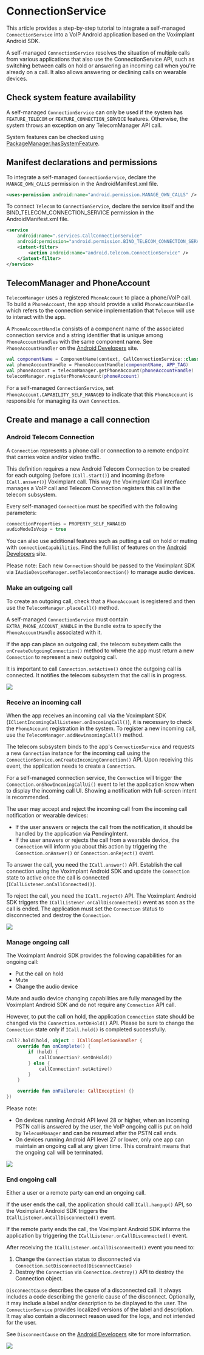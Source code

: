 # ConnectionService
This article provides a step-by-step tutorial to integrate a self-managed `ConnectionService` into a VoIP Android application based on the Voximplant Android SDK.

A self-managed `ConnectionService` resolves the situation of multiple calls from various applications that also use the ConnectionService API, such as switching between calls on hold or answering an incoming call when you're already on a call. It also allows answering or declining calls on wearable devices.

## Check system feature availability
A self-managed `ConnectionService` can only be used if the system has `FEATURE_TELECOM` or `FEATURE_CONNECTION_SERVICE` features. 
Otherwise, the system throws an exception on any TelecomManager API call. 

System features can be checked using [PackageManager.hasSystemFeature](https://developer.android.com/reference/android/content/pm/PackageManager#hasSystemFeature(java.lang.String)).

## Manifest declarations and permissions
To integrate a self-managed `ConnectionService`, declare the `MANAGE_OWN_CALLS` permission in the AndroidManifest.xml file.
```XML
<uses-permission android:name="android.permission.MANAGE_OWN_CALLS" />
```
To connect `Telecom` to `ConnectionService`, declare the service itself and the BIND_TELECOM_CONNECTION_SERVICE permission in the AndroidManifest.xml file.
```XML
<service
    android:name=".services.CallConnectionService"
    android:permission="android.permission.BIND_TELECOM_CONNECTION_SERVICE">
    <intent-filter>
        <action android:name="android.telecom.ConnectionService" />
    </intent-filter>
</service>
```

## TelecomManager and PhoneAccount
`TelecomManager` uses a registered `PhoneAccount` to place a phone/VoIP call. To build a `PhoneAccount`, the app should provide a valid `PhoneAccountHandle` which refers to the connection service implementation that `Telecom` will use to interact with the app.

A `PhoneAccountHandle` consists of a component name of the associated connection service and a string identifier that is unique among `PhoneAccountHandles` with the same component name. See `PhoneAccountHandler` on the [Android Developers](https://developer.android.com/reference/android/telecom/PhoneAccountHandle) site.

```Kotlin
val componentName = ComponentName(context, CallConnectionService::class.java)
val phoneAccountHandle = PhoneAccountHandle(componentName, APP_TAG)
val phoneAccount = telecomManager.getPhoneAccount(phoneAccountHandle)
telecomManager.registerPhoneAccount(phoneAccount)
```
For a self-managed `ConnectionService`, set `PhoneAccount.CAPABILITY_SELF_MANAGED` to indicate that this `PhoneAccount` is responsible for managing its own `Connection`.

## Create and manage a call connection

### Android Telecom Connection
A `Connection` represents a phone call or connection to a remote endpoint that carries voice and/or video traffic.

This definition requires a new Android Telecom Connection to be created for each outgoing (before `ICall.start()`) and incoming (before `ICall.answer()`) Voximplant call.
This way the Voximplant ICall interface manages a VoIP call and Telecom Connection registers this call in the telecom subsystem.

Every self-managed `Connection` must be specified with the following parameters:
```Kotlin
connectionProperties = PROPERTY_SELF_MANAGED
audioModeIsVoip = true
```

You can also use additional features such as putting a call on hold or muting with `connectionCapabilities`. Find the full list of features on the [Android Developers](https://developer.android.com/reference/android/telecom/Connection) site.

Please note:
Each new `Connection` should be passed to the Voximplant SDK via `IAudioDeviceManager.setTelecomConnection()` to manage audio devices.

### Make an outgoing call
To create an outgoing call, check that a `PhoneAccount` is registered and then use the `TelecomManager.placeCall()` method.

A self-managed `ConnectionService` must contain `EXTRA_PHONE_ACCOUNT_HANDLE` in the Bundle extra to specify the `PhoneAccountHandle` associated with it.

If the app can place an outgoing call, the telecom subsystem calls the `onCreateOutgoingConnection()` method to where the app must return a new `Connection` to represent a new outgoing call.

It is important to call `Connection.setActive()` once the outgoing call is connected. It notifies the telecom subsystem that the call is in progress.

<img src="../screenshots/schemes/connection_scheme_outgoing_call.png">

### Receive an incoming call
When the app receives an incoming call via the Voximplant SDK (`IClientIncomingCallListener.onIncomingCall()`), it is necessary to check the `PhoneAccount` registration in the system. To register a new incoming call, use the `TelecomManager.addNewinsomingCall()` method.

The telecom subsystem binds to the app's `ConnectionService` and requests a new `Connection` instance for the incoming call using the `ConnectionService.onCreateIncomingConnection()` API. Upon receiving this event, the application needs to create a `Connection`.

For a self-managed connection service, the `Connection` will trigger the `Connection.onShowIncomingCallUi()` event to let the application know when to display the incoming call UI. Showing a notification with full-screen intent is recommended.

The user may accept and reject the incoming call from the incoming call notification or wearable devices:
- If the user answers or rejects the call from the notification, it should be handled by the application via PendingIntent.
- If the user answers or rejects the call from a wearable device, the `Connection` will inform you about this action by triggering the `Connection.onAnswer()` or `Connection.onReject()` event.

To answer the call, you need the `ICall.answer()` API. Establish the call connection using the Voximplant Android SDK and update the `Connection` state to active once the call is connected (`ICallListener.onCallConnected()`).

To reject the call, you need the `ICall.reject()` API. The Voximplant Android SDK triggers the `ICallListener.onCallDisconnected()` event as soon as the call is ended. The application must set the `Connection` status to disconnected and destroy the `Connection`.

<img src="../screenshots/schemes/connection_scheme_incoming_call.png">

### Manage ongoing call
The Voximplant Android SDK provides the following capabilities for an ongoing call:
- Put the call on hold
- Mute
- Change the audio device

Mute and audio device changing capabilities are fully managed by the Voximplant Android SDK and do not require any `Connection` API call.

However, to put the call on hold, the application `Connection` state should be changed via the `Connection.setOnHold()` API. Please be sure to change the `Connection` state only if `ICall.hold()` is completed successfully. 

```Kotlin
call?.hold(hold, object : ICallCompletionHandler {
    override fun onComplete() {
        if (hold) {
            callConnection?.setOnHold()
        } else {
            callConnection?.setActive()
        }
    }

    override fun onFailure(e: CallException) {}
})
```

Please note:
- On devices running Android API level 28 or higher, when an incoming PSTN call is answered by the user, the VoIP ongoing call is put on hold by `TelecomManager` and can be resumed after the PSTN call ends.
- On devices running Android API level 27 or lower, only one app can maintain an ongoing call at any given time. This constraint means that the ongoing call will be terminated.

<img src="../screenshots/schemes/connection_scheme_ongoing_call.png">

### End ongoing call
Either a user or a remote party can end an ongoing call. 

If the user ends the call, the application should call `ICall.hangup()` API, so the Voximplant Android SDK triggers the `ICallListener.onCallDisconnected()` event. 

If the remote party ends the call, the Voximplant Android SDK informs the application by triggering the `ICallListener.onCallDisconnected()` event.

After receiving the `ICallListener.onCallDisconnected()` event you need to:
1. Change the `Connection` status to disconnected via `Connection.setDisconnected(DisconnectCause)`
2. Destroy the `Connection` via `Connection.destroy()` API to destroy the Connection object.

`DisconnectCause` describes the cause of a disconnected call. It always includes a code describing the generic cause of the disconnect. Optionally, it may include a label and/or description to be displayed to the user. The `ConnectionService` provides localized versions of the label and description. It may also contain a disconnect reason used for the logs, and not intended for the user.

See `DisconnectCause` on the [Android Developers](https://developer.android.com/reference/android/telecom/DisconnectCause) site for more information.

<img src="../screenshots/schemes/connection_scheme_disconnect_cause.png">
